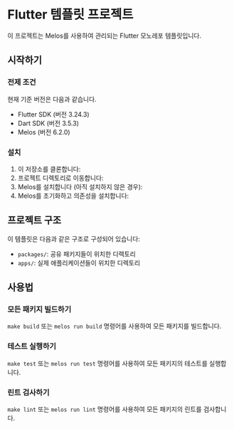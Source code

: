 # Flutter 템플릿 프로젝트

이 프로젝트는 Melos를 사용하여 관리되는 Flutter 모노레포 템플릿입니다.

## 시작하기

### 전제 조건

현재 기준 버전은 다음과 같습니다.
- Flutter SDK (버전 3.24.3)
- Dart SDK (버전 3.5.3)
- Melos (버전 6.2.0)

### 설치

1. 이 저장소를 클론합니다:
2. 프로젝트 디렉토리로 이동합니다:
3. Melos를 설치합니다 (아직 설치하지 않은 경우):
4. Melos를 초기화하고 의존성을 설치합니다:

## 프로젝트 구조

이 템플릿은 다음과 같은 구조로 구성되어 있습니다:

- `packages/`: 공유 패키지들이 위치한 디렉토리
- `apps/`: 실제 애플리케이션들이 위치한 디렉토리

## 사용법

### 모든 패키지 빌드하기
`make build` 또는 `melos run build` 명령어를 사용하여 모든 패키지를 빌드합니다.


### 테스트 실행하기
`make test` 또는 `melos run test` 명령어를 사용하여 모든 패키지의 테스트를 실행합니다.

### 린트 검사하기
`make lint` 또는 `melos run lint` 명령어를 사용하여 모든 패키지의 린트를 검사합니다.